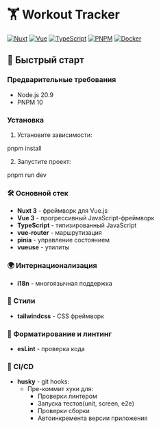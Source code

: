 # 🏋️ Workout Tracker

[![Nuxt](https://img.shields.io/badge/Nuxt-3.11.1-green?logo=nuxt.js)](https://nuxt.com)
[![Vue](https://img.shields.io/badge/Vue-3.3.4-green?logo=vue.js)](https://vuejs.org)
[![TypeScript](https://img.shields.io/badge/TypeScript-5.0.2-blue?logo=typescript)](https://www.typescriptlang.org)
[![PNPM](https://img.shields.io/badge/pnpm-8.6.5-orange?logo=pnpm)](https://pnpm.io)
[![Docker](https://img.shields.io/badge/Docker-✓-blue?logo=docker)](https://www.docker.com)

## 🚀 Быстрый старт

### Предварительные требования

- Node.js 20.9
- PNPM 10

### Установка

1. Установите зависимости:

pnpm install

2. Запустите проект:

pnpm run dev

### 🛠️ Основной стек

- **Nuxt 3** - фреймворк для Vue.js
- **Vue 3** - прогрессивный JavaScript-фреймворк
- **TypeScript** - типизированный JavaScript
- **vue-router** - маршрутизация
- **pinia** - управление состоянием
- **vueuse** - утилиты

### 🌍 Интернационализация

- **i18n** - многоязычная поддержка

### 🎨 Стили

- **tailwindcss** - CSS фреймворк

### 🧹 Форматирование и линтинг

- **esLint** - проверка кода

### 🔄 CI/CD

- **husky** - git hooks:
    - Пре-коммит хуки для:
        - Проверки линтером
        - Запуска тестов(unit, screen, e2e)
        - Проверки сборки
        - Автоинкремента версии приложения
